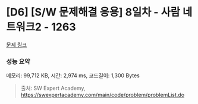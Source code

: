# [D6] [S/W 문제해결 응용] 8일차 - 사람 네트워크2 - 1263 

[문제 링크](https://swexpertacademy.com/main/code/problem/problemDetail.do?contestProbId=AV18P2B6Iu8CFAZN) 

### 성능 요약

메모리: 99,712 KB, 시간: 2,974 ms, 코드길이: 1,300 Bytes



> 출처: SW Expert Academy, https://swexpertacademy.com/main/code/problem/problemList.do